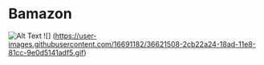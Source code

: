 # Bamazon

![Alt Text](https://media.giphy.com/media/vFKqnCdLPNOKc/giphy.gif)
![] (https://user-images.githubusercontent.com/16691182/36621508-2cb22a24-18ad-11e8-81cc-9e0d5141adf5.gif)
